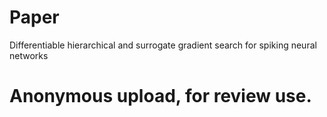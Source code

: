 # Paper
Differentiable hierarchical and surrogate gradient search for spiking neural networks 
# Anonymous upload, for review use.
